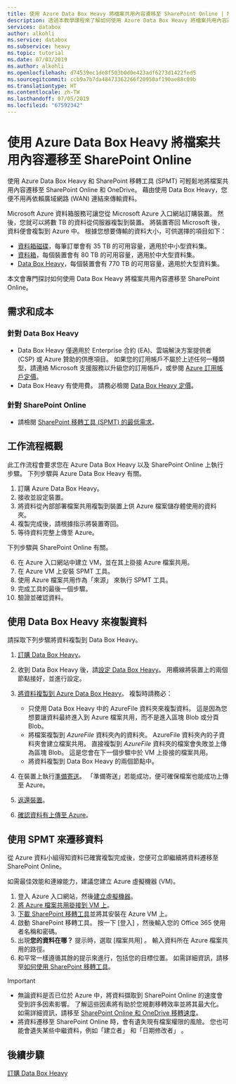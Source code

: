 ```yaml
---
title: 使用 Azure Data Box Heavy 將檔案共用內容遷移至 SharePoint Online | Microsoft Docs
description: 透過本教學課程來了解如何使用 Azure Data Box Heavy 將檔案共用內容遷移至 SharePoint Online
services: databox
author: alkohli
ms.service: databox
ms.subservice: heavy
ms.topic: tutorial
ms.date: 07/03/2019
ms.author: alkohli
ms.openlocfilehash: d74539ec1de8f503b0d0e423adf6273d1422fed5
ms.sourcegitcommit: ccb9a7b7da48473362266f20950af190ae88c09b
ms.translationtype: HT
ms.contentlocale: zh-TW
ms.lasthandoff: 07/05/2019
ms.locfileid: "67592342"
---
```

# <a name="use-the-azure-data-box-heavy-to-migrate-your-file-share-content-to-sharepoint-online"></a>使用 Azure Data Box Heavy 將檔案共用內容遷移至 SharePoint Online

使用 Azure Data Box Heavy 和 SharePoint 移轉工具 (SPMT) 可輕鬆地將檔案共用內容遷移至 SharePoint Online 和 OneDrive。 藉由使用 Data Box Heavy，您便不用再依賴廣域網路 (WAN) 連結來傳輸資料。

Microsoft Azure 資料箱服務可讓您從 Microsoft Azure 入口網站訂購裝置。 然後，您就可以將數 TB 的資料從伺服器複製到裝置。 將裝置寄回 Microsoft 後，資料便會複製到 Azure 中。 根據您想要傳輸的資料大小，可供選擇的項目如下：

- [資料箱磁碟](https://docs.microsoft.com/azure/databox/data-box-disk-overview)，每筆訂單會有 35 TB 的可用容量，適用於中小型資料集。
- [資料箱](https://docs.microsoft.com/azure/databox/data-box-overview)，每個裝置會有 80 TB 的可用容量，適用於中大型資料集。
- [Data Box Heavy](https://docs.microsoft.com/azure/databox/data-box-heavy-overview)，每個裝置會有 770 TB 的可用容量，適用於大型資料集。

本文會專門探討如何使用 Data Box Heavy 將檔案共用內容遷移至 SharePoint Online。

## <a name="requirements-and-costs"></a>需求和成本

### <a name="for-data-box-heavy"></a>針對 Data Box Heavy

- Data Box Heavy 僅適用於 Enterprise 合約 (EA)、雲端解決方案提供者 (CSP) 或 Azure 贊助的供應項目。 如果您的訂用帳戶不屬於上述任何一種類型，請連絡 Microsoft 支援服務以升級您的訂用帳戶，或參閱 [Azure 訂用帳戶定價](https://azure.microsoft.com/pricing/)。
- Data Box Heavy 有使用費。 請務必檢閱 [Data Box Heavy 定價](https://azure.microsoft.com/pricing/details/databox/heavy/)。


### <a name="for-sharepoint-online"></a>針對 SharePoint Online

- 請檢閱 [SharePoint 移轉工具 (SPMT) 的最低需求](https://docs.microsoft.com/sharepointmigration/how-to-use-the-sharepoint-migration-tool)。

## <a name="workflow-overview"></a>工作流程概觀

此工作流程會要求您在 Azure Data Box Heavy 以及 SharePoint Online 上執行步驟。
下列步驟與 Azure Data Box Heavy 有關。

1. 訂購 Azure Data Box Heavy。
2. 接收並設定裝置。
3. 將資料從內部部署檔案共用複製到裝置上供 Azure 檔案儲存體使用的資料夾。
4. 複製完成後，請根據指示將裝置寄回。
5. 等待資料完整上傳至 Azure。

下列步驟與 SharePoint Online 有關。

6. 在 Azure 入口網站中建立 VM，並在其上掛接 Azure 檔案共用。
7. 在 Azure VM 上安裝 SPMT 工具。
8. 使用 Azure 檔案共用作為「來源」  來執行 SPMT 工具。
9. 完成工具的最後一個步驟。
10. 驗證並確認資料。

## <a name="use-data-box-heavy-to-copy-data"></a>使用 Data Box Heavy 來複製資料

請採取下列步驟將資料複製到 Data Box Heavy。

1. [訂購 Data Box Heavy](data-box-heavy-deploy-ordered.md)。
2. 收到 Data Box Heavy 後，請[設定 Data Box Heavy](data-box-heavy-deploy-set-up.md)。 用纜線將裝置上的兩個節點接好，並進行設定。
3. [將資料複製到 Azure Data Box Heavy](data-box-heavy-deploy-copy-data.md)。 複製時請務必：

    - 只使用 Data Box Heavy 中的 AzureFile  資料夾來複製資料。 這是因為您想要讓資料最終進入到 Azure 檔案共用，而不是進入區塊 Blob 或分頁 Blob。
    - 將檔案複製到 *AzureFile* 資料夾內的資料夾。 AzureFile  資料夾內的子資料夾會建立檔案共用。 直接複製到 *AzureFile* 資料夾的檔案會失敗並上傳為區塊 Blob。 這是您會在下一個步驟中於 VM 上掛接的檔案共用。
    - 將資料複製到 Data Box Heavy 的兩個節點中。
3. 在裝置上執行[準備寄送](data-box-heavy-deploy-picked-up.md#prepare-to-ship)。 「準備寄送」若能成功，便可確保檔案也能成功上傳至 Azure。
4. [返還裝置](data-box-heavy-deploy-picked-up.md#ship-data-box-heavy-back)。
5. [確認資料有上傳至 Azure](data-box-heavy-deploy-picked-up.md#verify-data-upload-to-azure)。

## <a name="use-spmt-to-migrate-data"></a>使用 SPMT 來遷移資料

從 Azure 資料小組得知資料已確實複製完成後，您便可立即繼續將資料遷移至 SharePoint Online。

如需最佳效能和連線能力，建議您建立 Azure 虛擬機器 (VM)。

1. 登入 Azure 入口網站，然後[建立虛擬機器](../virtual-machines/windows/quick-create-portal.md)。
2. [將 Azure 檔案共用掛接到 VM 上](../storage/files/storage-how-to-use-files-windows.md#mount-the-azure-file-share-with-file-explorer)。
3. [下載 SharePoint 移轉工具](https://spmtreleasescus.blob.core.windows.net/install/default.htm)並將其安裝在 Azure VM 上。
4. 啟動 SharePoint 移轉工具。 按一下 [登入]  ，然後輸入您的 Office 365 使用者名稱和密碼。
5. 出現**您的資料在哪？** 提示時，選取 [檔案共用]  。 輸入資料所在 Azure 檔案共用的路徑。
6. 和平常一樣遵循其餘的提示來進行，包括您的目標位置。 如需詳細資訊，請移至[如何使用 SharePoint 移轉工具](https://docs.microsoft.com/sharepointmigration/how-to-use-the-sharepoint-migration-tool)。

> [!IMPORTANT]
> - 無論資料是否已位於 Azure 中，將資料擷取到 SharePoint Online 的速度會受到許多因素影響。 了解這些因素將有助於您規劃移轉效率並將其最大化。  如需詳細資訊，請移至 [SharePoint Online 和 OneDrive 移轉速度](/sharepointmigration/sharepoint-online-and-onedrive-migration-speed)。
> - 將資料遷移至 SharePoint Online 時，會有遺失現有檔案權限的風險。 您也可能會遺失某些中繼資料，例如「建立者」  和「日期修改者」  。

## <a name="next-steps"></a>後續步驟

[訂購 Data Box Heavy](./data-box-heavy-deploy-ordered.md)
